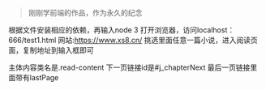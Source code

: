 > 刚刚学前端的作品，作为永久的纪念

根据文件安装相应的依赖，再输入node 3
打开浏览器，访问localhost：666/test1.html
网站:https://www.xs8.cn/
挑选里面任意一篇小说，进入阅读页面，复制地址到输入框即可


主体内容类名是.read-content
下一页链接id是#j_chapterNext
最后一页链接里面带有lastPage
